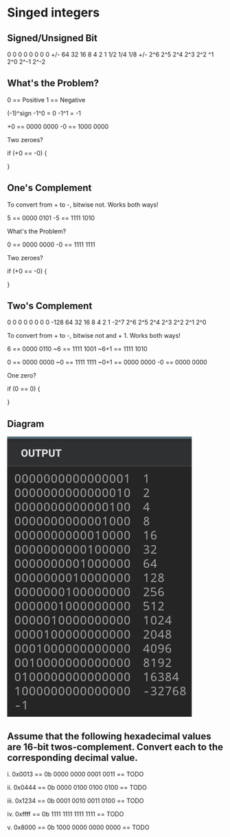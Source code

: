 # Singed integers

## Signed/Unsigned Bit

0    0    0    0    0    0    0    0 
+/-  64   32   16   8    4    2    1 1/2 1/4 1/8
+/-  2^6  2^5  2^4  2^3  2^2  ^1  2^0 2^-1 2^-2


## What's the Problem?

0 == Positive
1 == Negative

(-1)^sign
-1^0 = 0
-1^1 = -1

+0 == 0000 0000
-0 == 1000 0000

Two zeroes?

if (+0 == -0) {

}


## One's Complement

To convert from + to -, bitwise not. Works both ways!

5  == 0000 0101
-5 == 1111 1010

What's the Problem?

0  == 0000 0000
-0 == 1111 1111

Two zeroes?

if (+0 == -0) {

}


## Two's Complement

0    0    0    0    0    0    0    0
-128 64   32   16   8    4    2    1
-2^7 2^6  2^5  2^4  2^3  2^2  2^1  2^0

To convert from + to -, bitwise not and + 1. Works both ways!

6    == 0000 0110
~6   == 1111 1001
~6+1 == 1111 1010


0    == 0000 0000
~0   == 1111 1111
~0+1 == 0000 0000
-0   == 0000 0000

One zero?

if (0 == 0) {

}


## Diagram

![twos_complement](twos_complement.jpg)


## Assume that the following hexadecimal values are 16-bit twos-complement. Convert each to the corresponding decimal value.

i.      0x0013 == 0b 0000 0000 0001 0011
               == TODO


ii.     0x0444 == 0b 0000 0100 0100 0100
               == TODO


iii.    0x1234 == 0b 0001 0010 0011 0100
               == TODO


iv.     0xffff == 0b 1111 1111 1111 1111
               == TODO


v.      0x8000 == 0b 1000 0000 0000 0000
               == TODO
